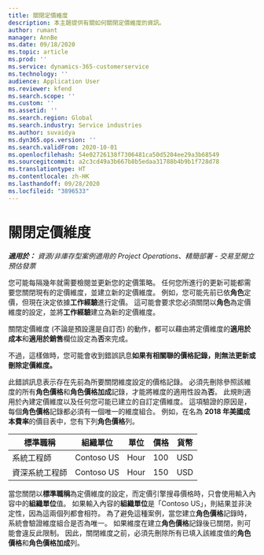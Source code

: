 ```yaml
---
title: 關閉定價維度
description: 本主題提供有關如何關閉定價維度的資訊。
author: rumant
manager: AnnBe
ms.date: 09/18/2020
ms.topic: article
ms.prod: ''
ms.service: dynamics-365-customerservice
ms.technology: ''
audience: Application User
ms.reviewer: kfend
ms.search.scope: ''
ms.custom: ''
ms.assetid: ''
ms.search.region: Global
ms.search.industry: Service industries
ms.author: suvaidya
ms.dyn365.ops.version: ''
ms.search.validFrom: 2020-10-01
ms.openlocfilehash: 54e02726138f7306481ca50d5204ee29a3b68549
ms.sourcegitcommit: a2c3cd49a3b667b8b5edaa31788b4b9b1f728d78
ms.translationtype: HT
ms.contentlocale: zh-HK
ms.lasthandoff: 09/28/2020
ms.locfileid: "3896533"
---
```

# <a name="turning-off-a-pricing-dimension"></a>關閉定價維度

_**適用於：** 資源/非庫存型案例適用的 Project Operations、精簡部署 - 交易至開立預估發票_

您可能每隔幾年就需要檢閱並更新您的定價策略。 任何您所進行的更新可能都需要您關閉現有的定價維度，並建立新的定價維度。 例如，您可能先前已依**角色**定價，但現在決定依據**工作經驗**進行定價。 這可能會要求您必須關閉以**角色**為定價維度的設定，並將**工作經驗**建立為新的定價維度。 

關閉定價維度 (不論是預設還是自訂否) 的動作，都可以藉由將定價維度的**適用於成本**和**適用於銷售**欄位設定為**否**來完成。

不過，這樣做時，您可能會收到錯誤訊息**如果有相關聯的價格記錄，則無法更新或刪除定價維度。**

此錯誤訊息表示存在先前為所要關閉維度設定的價格記錄。 必須先刪除參照該維度的所有**角色價格**和**角色價格加成**記錄，才能將維度的適用性設為**否**。 此規則適用於內建定價維度以及任何您可能已建立的自訂定價維度。 這項驗證的原因是，每個**角色價格**記錄都必須有一個唯一的維度組合。 例如，在名為 **2018 年美國成本費率**的價目表中，您有下列**角色價格**列。 

| 標準職稱         | 組織單位    |單位   |價格  |貨幣  |
| -----------------------|-------------|-------|-------|----------|
| 系統工程師|Contoso US|Hour| 100|USD|
| 資深系統工程師|Contoso US|Hour| 150| USD|


當您關閉以**標準職稱**為定價維度的設定，而定價引擎搜尋價格時，只會使用輸入內容中的**組織單位**值。 如果輸入內容的**組織單位**是「Contoso US」，則結果並非決定性，因為這兩個列都會相符。 為了避免這種案例，當您建立**角色價格**記錄時，系統會驗證維度組合是否為唯一。 如果維度在建立**角色價格**記錄後已關閉，則可能會違反此限制。 因此，關閉維度之前，必須先刪除所有已填入該維度值的**角色價格**和**角色價格加成**列。
